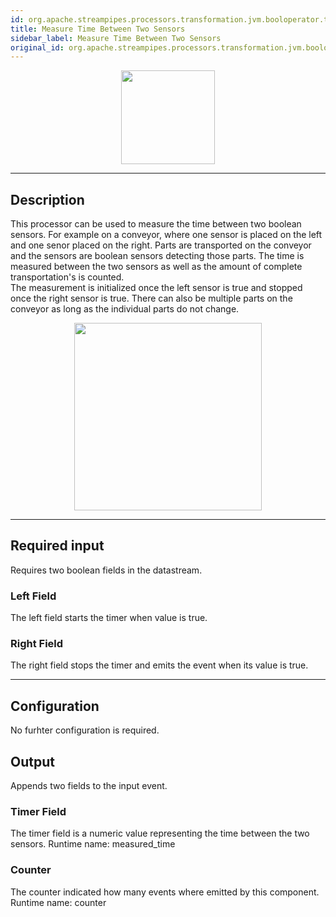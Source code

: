 ```yaml
---
id: org.apache.streampipes.processors.transformation.jvm.booloperator.timekeeping
title: Measure Time Between Two Sensors
sidebar_label: Measure Time Between Two Sensors
original_id: org.apache.streampipes.processors.transformation.jvm.booloperator.timekeeping
---
```


<!--
  ~ Licensed to the Apache Software Foundation (ASF) under one or more
  ~ contributor license agreements.  See the NOTICE file distributed with
  ~ this work for additional information regarding copyright ownership.
  ~ The ASF licenses this file to You under the Apache License, Version 2.0
  ~ (the "License"); you may not use this file except in compliance with
  ~ the License.  You may obtain a copy of the License at
  ~
  ~    http://www.apache.org/licenses/LICENSE-2.0
  ~
  ~ Unless required by applicable law or agreed to in writing, software
  ~ distributed under the License is distributed on an "AS IS" BASIS,
  ~ WITHOUT WARRANTIES OR CONDITIONS OF ANY KIND, either express or implied.
  ~ See the License for the specific language governing permissions and
  ~ limitations under the License.
  ~
  -->



<p align="center"> 
    <img src="/docs/img/pipeline-elements/org.apache.streampipes.processors.transformation.jvm.booloperator.timekeeping/icon.png" width="150px;" class="pe-image-documentation"/>
</p>

***

## Description

This processor can be used to measure the time between two boolean sensors.
For example on a conveyor, where one sensor is placed on the left and one senor placed on the right.
Parts are transported on the conveyor and the sensors are boolean sensors detecting those parts. 
The time is measured between the two sensors as well as the amount of complete transportation's is counted.  
The measurement is initialized once the left sensor is true and stopped once the right sensor is true.
There can also be multiple parts on the conveyor as long as the individual parts do not change.


<p align="center"> 
    <img src="/docs/img/pipeline-elements/org.apache.streampipes.processors.transformation.jvm.booloperator.timekeeping/time_measure_example.png" width="300px;" class="pe-image-documentation"/>
</p>

***

## Required input
Requires two boolean fields in the datastream.

### Left Field
The left field starts the timer when value is true.

### Right Field
The right field stops the timer and emits the event when its value is true.

***

## Configuration
No furhter configuration is required.

## Output
Appends two fields to the input event.

### Timer Field
The timer field is a numeric value representing the time between the two sensors. Runtime name: measured_time

### Counter
The counter indicated how many events where emitted by this component. Runtime name: counter
